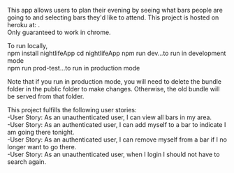 This app allows users to plan their evening by seeing what bars people are going to
and selecting bars they'd like to attend. 
This project is hosted on heroku at: .  
Only guaranteed to work in chrome. 

To run locally,   
npm install nightlifeApp
cd nightlifeApp
npm run dev...to run in development mode     
npm run prod-test...to run in production mode  

Note that if you run in production mode, you will need to delete the bundle folder in the public folder to make changes. Otherwise, the old bundle will be served from that folder. 

This project fulfills the following user stories:  
-User Story: As an unauthenticated user, I can view all bars in my area.  
-User Story: As an authenticated user, I can add myself to a bar to indicate I am going there tonight.  
-User Story: As an authenticated user, I can remove myself from a bar if I no longer want to go there.  
-User Story: As an unauthenticated user, when I login I should not have to search again.